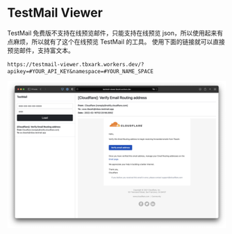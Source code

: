 # TestMail Viewer

TestMail 免费版不支持在线预览邮件，只能支持在线预览 json，所以使用起来有点麻烦，所以就有了这个在线预览 TestMail 的工具。
使用下面的链接就可以直接预览邮件，支持富文本。

```
https://testmail-viewer.tbxark.workers.dev/?apikey=#YOUR_API_KEY&namespace=#YOUR_NAME_SPACE

```

![](./preview.png)